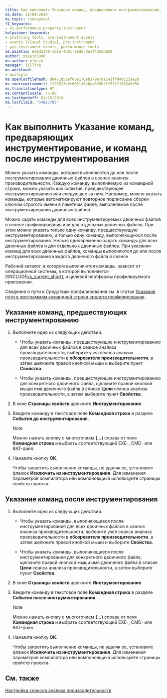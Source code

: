 ```yaml
---
title: Как выполнить Указание команд, предваряющих инструментирование, и команд после инструментирования | Документация Майкрософт
ms.date: 11/04/2016
ms.topic: conceptual
f1_keywords:
- vs.performance.property.instrument
helpviewer_keywords:
- profiling tools, pre-instrument events
- events [Visual Studio], pre-instrument
- pre-instrument events, performance tools
ms.assetid: 6a8d5340-1d1b-4d81-88dd-8e1f435eb828
author: mikejo5000
ms.author: mikejo
manager: jillfra
ms.workload:
- multiple
ms.openlocfilehash: d0471d51ef00e176ab379a79a141ffd49c23aa28
ms.sourcegitcommit: 2193323efc608118e0ce6f6b2ff532f158245d56
ms.translationtype: HT
ms.contentlocale: ru-RU
ms.lasthandoff: 01/25/2019
ms.locfileid: "54923705"
---
```

# <a name="how-to-specify-pre--and-post-instrument-commands"></a>Как выполнить Указание команд, предваряющих инструментирование, и команд после инструментирования

Можно указать команды, которые выполняются до или после инструментирования двоичных файлов в сеансе анализа производительности. Каждую команду, выполняемую из командной строки, можно указать как событие, предшествующее инструментированию или следующее за ним. Например, можно указать команды, которые автоматизируют повторное подписание сборки ключом строгого имени в пакетном файле, выполняемое после инструментирования двоичных файлов.

Можно задать команды для всех инструментируемых двоичных файлов в сеансе профилирования или для отдельных двоичных файлов. При этом можно указать только одну команду, предшествующую инструментированию, и только одну команду, выполняющуюся после инструментирования. Нельзя одновременно задать команды для всех двоичных файлов и для отдельных двоичных файлов. При указании команд для всех двоичных файлов, команды выполняются до или после инструментирования каждого двоичного файла в сеансе.

Рабочий каталог, в котором выполняются команды, зависит от операционной системы, в которой выполняется [!INCLUDE[vs_current_short](../code-quality/includes/vs_current_short_md.md)], и целевой платформы профилируемого приложения.

Сведения о пути к Средствам профилирования см. в статье [Указание пути к программам командной строки средств профилирования](../profiling/specifying-the-path-to-profiling-tools-command-line-tools.md).

## <a name="to-specify-pre-instrument-commands"></a>Указание команд, предшествующих инструментированию

1. Выполните одно из следующих действий.

    - Чтобы указать команды, предшествующие инструментированию для всех двоичных файлов в сеансе анализа производительности, выберите узел сеанса анализа производительности в **обозревателе производительности**, а затем щелкните правой кнопкой мыши и выберите пункт **Свойства**.

    - Чтобы указать команды, предшествующие инструментированию для конкретного двоичного файла, щелкните правой кнопкой мыши имя двоичного файла в списке **Цели** сеанса анализа производительности, а затем выберите пункт **Свойства**.

2. В окне **Страницы свойств** щелкните **Инструментирование**.

3. Введите команду в текстовое поле **Командная строка** в разделе **События до инструментирования**.

    > [!NOTE]
    > Можно нажать кнопку с многоточием **(...)** справа от поля **Командная строка** и выбрать соответствующий EXE-, CMD- или BAT-файл.

4. Нажмите кнопку **ОК**.

     Чтобы запретить выполнение команды, не удаляя ее, установите флажок **Исключить из инструментирования**. Для изменения параметров компилятора или компоновщика используйте страницы свойств проекта.

## <a name="to-specify-post-instrument-commands"></a>Указание команд после инструментирования

1. Выполните одно из следующих действий.

    - Чтобы указать команды, выполняющиеся после инструментирования для всех двоичных файлов в сеансе анализа производительности, выберите узел сеанса анализа производительности в **обозревателе производительности**, а затем щелкните правой кнопкой мыши и выберите **Свойства**.

    - Чтобы указать команды, выполняющиеся после инструментирования для конкретного двоичного файла, щелкните правой кнопкой мыши имя двоичного файла в списке **Цели** сеанса анализа производительности, а затем выберите пункт **Свойства**.

2. В окне **Страницы свойств** щелкните **Инструментирование**.

3. Введите команду в текстовое поле **Командная строка** в разделе **События после инструментирования**.

    > [!NOTE]
    > Можно нажать кнопку с многоточием **(...)** справа от поля **Командная строка** и выбрать соответствующий EXE-, CMD- или BAT-файл.

4. Нажмите кнопку **ОК**.

     Чтобы запретить выполнение команды, не удаляя ее, установите флажок **Исключить из инструментирования**. Для изменения параметров компилятора или компоновщика используйте страницы свойств проекта.

## <a name="see-also"></a>См. также

[Настройка сеансов анализа производительности](../profiling/configuring-performance-sessions.md)
